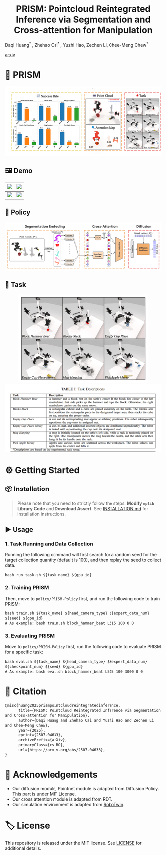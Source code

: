 <h1 align="center">
	PRISM: Pointcloud Reintegrated Inference via Segmentation and Cross-attention for Manipulation<br>
</h1>

Daqi Huang<sup>* </sup>, Zhehao Cai<sup>* </sup>, Yuzhi Hao, Zechen Li, Chee-Meng Chew<sup>†</sup>

[arxiv](http://arxiv.org/abs/2507.04633)
# 🚀 PRISM
![abstra](./files/abstra.png)
## 🖼️ Demo
| <img src="./files/blocks_stack.gif" width="450"> | <img src="./files/empty_cup_place.gif" width="450"> |
| --- | --- |
| <img src="./files/empty_cup_place_messy.gif" width="450"> | <img src="./files/pick_apple_messy.gif" width="450"> |

## 🧩 Policy
![Method](./files/method.png)
## 🎯 Task
<p align="center">
  <img src="./files/task.png" alt="task" width="420"> <img src="./files/task_descrip.png" alt="task_descrip" width=580">
</p>


# ⚙️ Getting Started

## 📦 Installation
> Please note that you need to strictly follow the steps: **Modify `mplib` Library Code** and **Download Assert**.
See [INSTALLATION.md](./INSTALLATION.md) for installation instructions.

## ▶️ Usage 
### 1. Task Running and Data Collection
Running the following command will first search for a random seed for the target collection quantity (default is 100), and then replay the seed to collect data.
```
bash run_task.sh ${task_name} ${gpu_id}
```
### 2. Training PRISM
Then, move to `policy/PRISM-Policy` first, and run the following code to train PRISM:
```
bash train.sh ${task_name} ${head_camera_type} ${expert_data_num} ${seed} ${gpu_id}
# As example: bash train.sh block_hammer_beat L515 100 0 0
```
### 3. Evaluating PRISM
Move to `policy/PRISM-Policy` first, run the following code to evaluate PRISM for a specific task:
```
bash eval.sh ${task_name} ${head_camera_type} ${expert_data_num} ${checkpoint_num} ${seed} ${gpu_id}
# As example: bash eval.sh block_hammer_beat L515 100 3000 0 0
```
# 🔖 Citation
```
@misc{huang2025prismpointcloudreintegratedinference,
      title={PRISM: Pointcloud Reintegrated Inference via Segmentation and Cross-attention for Manipulation}, 
      author={Daqi Huang and Zhehao Cai and Yuzhi Hao and Zechen Li and Chee-Meng Chew},
      year={2025},
      eprint={2507.04633},
      archivePrefix={arXiv},
      primaryClass={cs.RO},
      url={https://arxiv.org/abs/2507.04633}, 
}
```

# 🙏 Acknowledgements
- Our diffusion module, Pointnet module is adapted from Diffusion Policy. This part is under MIT License.
- Our cross attention module is adapted from RDT.
- Our simulation environment is adapted from [RoboTwin](https://github.com/TianxingChen/RoboTwin).

# 🏷 License
This repository is released under the MIT license. See [LICENSE](./LICENSE.txt) for additional details.

